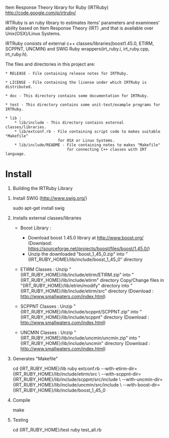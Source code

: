 Item Response Theory library for Ruby (IRTRuby)
http://code.google.com/p/irtruby/

IRTRuby is an ruby library to estimates items' parameters and examinees' ability 
based on Item Response Theory (IRT) ,and that is available over Unix(OSX)/Linux Systems.

IRTRuby consists of external c++ classes/libraries(boost1.45.0, ETIRM, SCPPNT, UNCMIN) 
and SWIG Ruby wrappers(irt_ruby.i, irt_ruby.cpp, irt_ruby.h).

The files and directories in this project are:

	* RELEASE - File containing release notes for IRTRuby.

	* LICENSE - File containing the license under which IRTRuby is distributed.

	* doc - This directory contains some documentation for IRTRuby.
	
	* test - This directory contains some unit-test/example programs for IRTRuby.
	
	* lib : 
		* lib/include - This directory contains external classes/libraries.
		* lib/extconf.rb - File containing script code to makes suitable "Makefile" 
						   for OSX or Linux Systems.
		* lib/include/README - File containing notes to makes "Makefile" 
							   for connecting C++ classes with IRT language.

# Install
1. Building the IRTRuby Library
 1) Install SWIG (http://www.swig.org/)

    sudo apt-get install swig

 2) Installs external classes/libraries
 
    * Boost Library : 
		- Download boost 1.45.0 library at http://www.boost.org/
		  (Downlaod: https://sourceforge.net/projects/boost/files/boost/1.45.0/)
		- Unzip the downloaded "boost_1_45_0.zip" 
					   into "{IRT_RUBY_HOME}/lib/include/bosst_1_45_0" directory

    * ETIRM Classes : Unzip "{IRT_RUBY_HOME}/lib/include/etirm/ETIRM.zip" into "{IRT_RUBY_HOME}/lib/include/etirm" directory
	              Copy/Change files in "{IRT_RUBY_HOME}/lib/etrim/modify" directory into "{IRT_RUBY_HOME}/lib/include/etirm/src" directory
	  (Download : http://www.smallwaters.com/index.html)
    
	* SCPPNT Classes : Unzip "{IRT_RUBY_HOME}/lib/include/scppnt/SCPPNT.zip"  into "{IRT_RUBY_HOME}/lib/include/scppnt" directory (Download : http://www.smallwaters.com/index.html)
	
	* UNCMIN Classes : Unzip "{IRT_RUBY_HOME}/lib/include/uncmin/uncmin.zip" into "{IRT_RUBY_HOME}/lib/include/uncmin" directory (Download : http://www.smallwaters.com/index.html)
	
	
 3) Generates "Makefile"

    cd {IRT_RUBY_HOME}/lib
    ruby extconf.rb --with-etirm-dir={IRT_RUBY_HOME}/lib/include/etirm/src \\
                    --with-scppnt-dir={IRT_RUBY_HOME}/lib/include/scppnt/src/include \\
                    --with-uncmin-dir={IRT_RUBY_HOME}/lib/include/uncmin/src/include \\
                    --with-boost-dir={IRT_RUBY_HOME}/lib/include/boost_1_45_0
    
 4) Compile
 
    make

 5) Testing
 
    cd {IRT_RUBY_HOME}/test
    ruby test_all.rb
